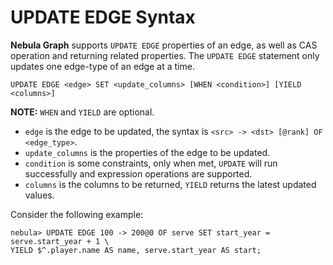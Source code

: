 # UPDATE EDGE Syntax

**Nebula Graph** supports `UPDATE EDGE` properties of an edge, as well as CAS operation and returning related properties. The `UPDATE EDGE` statement only updates one edge-type of an edge at a time.

```ngql
UPDATE EDGE <edge> SET <update_columns> [WHEN <condition>] [YIELD <columns>]
```

**NOTE:** `WHEN` and `YIELD` are optional.

- `edge` is the edge to be updated, the syntax is `<src> -> <dst> [@rank] OF <edge_type>`.
- `update_columns` is the properties of the edge to be updated.
- `condition` is some constraints, only when met, `UPDATE` will run successfully and expression operations are supported.
- `columns` is the columns to be returned, `YIELD` returns the latest updated values.

Consider the following example:

```ngql
nebula> UPDATE EDGE 100 -> 200@0 OF serve SET start_year = serve.start_year + 1 \
YIELD $^.player.name AS name, serve.start_year AS start;
```
